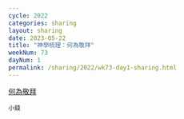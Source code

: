 ```yaml
---
cycle: 2022
categories: sharing
layout: sharing
date: 2023-05-22
title: "神學梳理：何為敬拜"
weekNum: 73
dayNum: 1
permalink: /sharing/2022/wk73-day1-sharing.html
---
```

[何為敬拜](https://eccseattle.github.io/media/sharing/2022/wk073/2023-05-22-bin.m4a)

`小錢`
